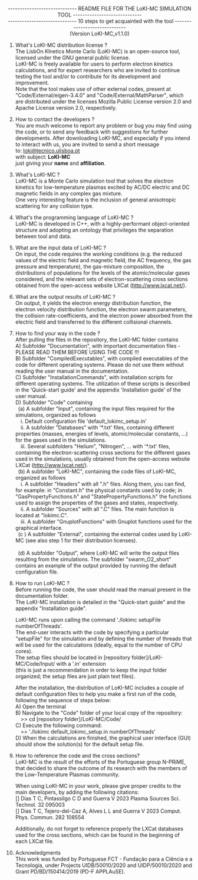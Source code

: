 <p align="center">----------------------------- README FILE FOR THE LoKI-MC SIMULATION TOOL -----------------------------<br>
<align="center">-----------------------------  10 steps to get acquainted with the tool  -----------------------------<br>
<align="center">(Version LoKI-MC_v1.1.0)</p>

1. What's LoKI-MC distribution license ?<br>
   The LisbOn KInetics Monte Carlo (LoKI-MC) is an open-source tool, licensed under the GNU general public license.<br>
   LoKI-MC is freely available for users to perform electron kinetics calculations, and for expert researchers who are invited to continue testing the tool and/or to contribute for its development and improvement.<br>
   Note that the tool makes use of other external codes, present at "Code/External/eigen-3.4.0" and "Code/External/MathParser", which are distributed under the licenses Mozilla Public License version 2.0 and Apache License version 2.0, respectively.

2. How to contact the developers ?<br> 
   You are much welcome to report any problem or bug you may find using the code, or to send any feedback with suggestions for further developments.
   After downloading LoKI-MC, and especially if you intend to interact with us, you are invited to send a short message   
   to: loki@tecnico.ulisboa.pt   
   with subject: <b>LoKI-MC</b>   
   just giving your <b>name</b> and <b>affiliation</b>.   

3. What's LoKI-MC ?<br>
   LoKI-MC is a Monte Carlo simulation tool that solves the electron kinetics for low-temperature plasmas excited by AC/DC electric and DC magnetic fields in any complex gas mixture.<br>
   One very interesting feature is the inclusion of general anisotropic scattering for any collision type.

4. What's the programming language of LoKI-MC ?<br>
   LoKI-MC is developed in C++, with a highly-performant object-oriented structure and adopting an ontology that privileges the separation between tool and data.

5. What are the input data of LoKI-MC ?<br>
   On input, the code requires the working conditions (e.g. the reduced values of the electric field and magnetic field, the AC frequency, the gas pressure and temperature), the gas-mixture composition, the distributions of populations for the levels of the atomic/molecular gases considered, and the relevant sets of electron-scattering cross sections obtained from the open-access website LXCat (http://www.lxcat.net/).

6. What are the output results of LoKI-MC ?<br>
   On output, it yields the electron energy distribution function, the electron velocity distribution function, the electron swarm parameters, the collision rate-coefficients, and the electron power absorbed from the electric field and transferred to the different collisional channels.

7. How to find your way in the code ?<br>
   After pulling the files in the repository, the LoKI-MC folder contains<br>
   A) Subfolder "Documentation", with important documentation files - PLEASE READ THEM BEFORE USING THE CODE !!!<br>
   B) Subfolder "CompiledExecutables", with compiled executables of the code for different operating systems. Please do not use them without reading the user manual in the documentation. <br>
   C) Subfolder "InstallationCommands", with installation scripts for different operating systems. The utilization of these scripts is described in the 'Quick-start guide' and the appendix 'Installation guide' of the user manual.<br>
   D) Subfolder "Code" containing <br>
   &ensp;(a) A subfolder "Input", containing the input files required for the simulations, organized as follows <br>
   &ensp;&ensp;i. Default configuration file 'default_lokimc_setup.in' <br>
   &ensp;&ensp;ii. A subfolder "Databases" with '\*.txt' files, containing different properties (masses, energies of levels, atomic/molecular constants, ...) for the gases used in the simulations.<br>
   &ensp;&ensp;iii. Several subfolders "Helium", "Nitrogen", ... with '\*.txt' files, containing the electron-scattering cross sections for the different gases used in the simulations, usually obtained from the open-access website LXCat (http://www.lxcat.net/). <br>
   &ensp;(b) A subfolder "LoKI-MC", containing the code files of LoKI-MC, organized as follows <br>
   &ensp;&ensp;i. A subfolder "Headers" with all ".h" files. Along them, you can find, for example: in "Constant.h" the physical constants used by code; in "GasPropertyFunctions.h" and "StatePropertyFunctions.h" the functions used to assign the properties of the gases and states, respectively. <br>
   &ensp;&ensp;ii. A subfolder "Sources" with all ".C" files. The main function is located at "lokimc.C". <br>
   &ensp;&ensp;iii. A subfolder "GnuplotFunctions" with Gnuplot functions used for the graphical interface. <br>
   &ensp;(c ) A subfolder "External", containing the external codes used by LoKI-MC (see also step 1 for their distribution licenses). <br>        
   &ensp;(d) A subfolder "Output", where LoKI-MC will write the output files resulting from the simulations. The subfolder "swarm_O2_short" contains an example of the output provided by running the default configuration file. <br>

8. How to run LoKI-MC ? <br>
   Before running the code, the user should read the manual present in the documentation folder. <br>
   The LoKI-MC installation is detailed in the "Quick-start guide" and the appendix "Installation guide". <br>

   LoKI-MC runs upon calling the command './lokimc setupFile numberOfThreads'. <br>
   The end-user interacts with the code by specifying a particular "setupFile" for the simulation and by defining the number of threads that will be used for the calculations (ideally, equal to the number of CPU cores). <br>
   The setup files should be located in [repository folder]/LoKI-MC/Code/Input/ with a '.in' extension <br>
   (this is just a recommendation in order to keep the input folder organized; the setup files are just plain text files). <br>

   After the installation, the distribution of LoKI-MC includes a couple of default configuration files to help you make a first run of the code, following the sequence of steps below: <br>
   A) Open the terminal <br>
   B) Navigate to the "Code" folder of your local copy of the repository: <br>
   &ensp;&ensp;>> cd [repository folder]/LoKI-MC/Code/ <br>
   C) Execute the following command: <br>
   &ensp;&ensp;>> './lokimc default_lokimc_setup.in numberOfThreads' <br>
   D) When the calculations are finished, the graphical user interface (GUI) should show the solution(s) for the default setup file. <br>

9. How to reference the code and the cross sections? <br>
   LoKI-MC is the result of the efforts of the Portuguese group N-PRiME, that decided to share the outcome of its research with the members of the Low-Temperature Plasmas community. 

   When using LoKI-MC in your work, please give proper credits to the main developers, by adding the following citations: <br>
   [] Dias T C, Pintassilgo C D and Guerra V 2023 Plasma Sources Sci. Technol. 32 095003 <br>
   [] Dias T C, Tejero-del-Caz A, Alves L L and Guerra V 2023 Comput. Phys. Commun. 282 108554 <br>

   Additionally, do not forget to reference properly the LXCat databases used for the cross sections, which can be found in the beginning of each LXCat file.

10. Acknowledgments <br>
   This work was funded by Portuguese FCT - Fundação para a Ciência e a Tecnologia, under Projects UIDB/50010/2020 and UIDP/50010/2020 and Grant PD/BD/150414/2019 (PD-F APPLAuSE). 

